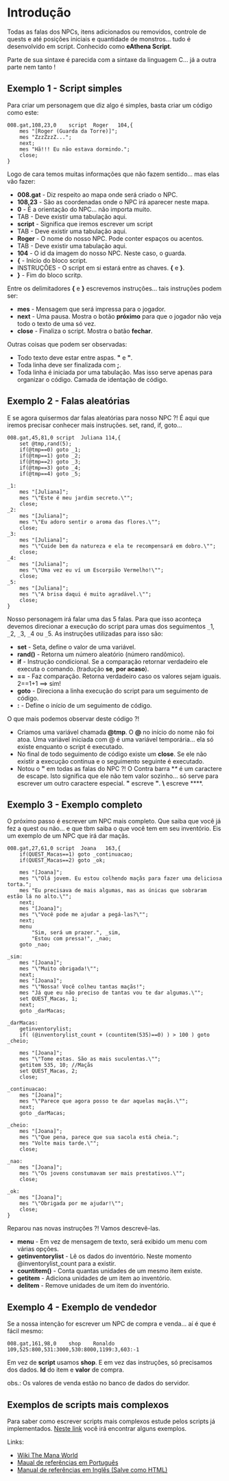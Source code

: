 # Introdução #

Todas as falas dos NPCs, itens adicionados ou removidos, controle de quests e até posições iniciais e quantidade de monstros... tudo é desenvolvido em script. Conhecido como **eAthena Script**.

Parte de sua sintaxe é parecida com a sintaxe da linguagem C... já a outra parte nem tanto !

## Exemplo 1 - Script simples ##

Para criar um personagem que diz algo é simples, basta criar um código como este:

```
008.gat,108,23,0	script	Roger	104,{
	mes "[Roger (Guarda da Torre)]";
	mes "ZzzZzzZ...";
	next;
	mes "Hã!!! Eu não estava dormindo.";
	close;
}
```

Logo de cara temos muitas informações que não fazem sentido... mas elas vão fazer:

  * **008.gat** - Diz respeito ao mapa onde será criado o NPC.
  * **108,23** - São as coordenadas onde o NPC irá aparecer neste mapa.
  * **0** - É a orientação do NPC... não importa muito.
  * TAB - Deve existir uma tabulação aqui.
  * **script** - Significa que iremos escrever um script
  * TAB - Deve existir uma tabulação aqui.
  * **Roger** - O nome do nosso NPC. Pode conter espaços ou acentos.
  * TAB - Deve existir uma tabulação aqui.
  * **104** - O id da imagem do nosso NPC. Neste caso, o guarda.
  * **{** - Início do bloco script.
  * INSTRUÇÕES - O script em si estará entre as chaves. **{** e **}**.
  * **}** - Fim do bloco scritp.

Entre os delimitadores **{** e **}** escrevemos instruções... tais instruções podem ser:

  * **mes** - Mensagem que será impressa para o jogador.
  * **next** - Uma pausa. Mostra o botão **próximo** para que o jogador não veja todo o texto de uma só vez.
  * **close** - Finaliza o script. Mostra o batão **fechar**.

Outras coisas que podem ser observadas:
  * Todo texto deve estar entre aspas. **"** e **"**.
  * Toda linha deve ser finalizada com **;**.
  * Toda linha é iniciada por uma tabulação. Mas isso serve apenas para organizar o código. Camada de identação de código.

## Exemplo 2 - Falas aleatórias ##

E se agora quisermos dar falas aleatórias para nosso NPC ?! É aqui que iremos precisar conhecer mais instruções. set, rand, if, goto...

```
008.gat,45,81,0	script	Juliana	114,{
	set @tmp,rand(5);
	if(@tmp==0) goto _1;
	if(@tmp==1) goto _2;
	if(@tmp==2) goto _3;
	if(@tmp==3) goto _4;
	if(@tmp==4) goto _5;

_1:
	mes "[Juliana]";
	mes "\"Este é meu jardim secreto.\"";
	close;
_2:
	mes "[Juliana]";
	mes "\"Eu adoro sentir o aroma das flores.\"";
	close;
_3:
	mes "[Juliana]";
	mes "\"Cuide bem da natureza e ela te recompensará em dobro.\"";
	close;
_4:
	mes "[Juliana]";
	mes "\"Uma vez eu ví um Escorpião Vermelho!\"";
	close;
_5:
	mes "[Juliana]";
	mes "\"A brisa daqui é muito agradável.\"";
	close;
}
```

Nosso personagem irá falar uma das 5 falas. Para que isso aconteça devemos direcionar a execução do script para umas dos seguimentos `_`1, `_`2, `_`3, `_`4 ou `_`5. As instruções utilizadas para isso são:

  * **set** - Seta, define o valor de uma variável.
  * **rand()** - Retorna um número aleatório (número randômico).
  * **if** - Instrução condicional. Se a comparação retornar verdadeiro ele executa o comando. (tradução **se**, **por acaso**).
  * **==** - Faz comparação. Retorna verdadeiro caso os valores sejam iguais. 2==1+1 ==> sim!
  * **goto** - Direciona a linha execução do script para um seguimento de código.
  * **:** - Define o início de um seguimento de código.

O que mais podemos observar deste código ?!

  * Criamos uma variável chamada **@tmp**. O **@** no início do nome não foi atoa. Uma variável iniciada com @ é uma variável temporária... ela só existe enquanto o script é executado.
  * No final de todo seguimento de código existe um **close**. Se ele não existir a execução continua e o seguimento seguinte é executado.
  * Notou o **\"** em todas as falas do NPC ?! O Contra barra **\** é um caractere de escape. Isto significa que ele não tem valor sozinho... só serve para escrever um outro caractere especial. **\"** escreve **"**. **\\** escreve **\**.

## Exemplo 3 - Exemplo completo ##

O próximo passo é escrever um NPC mais completo. Que saiba que você já fez a quest ou não... e que tbm saiba o que você tem em seu inventório. Eis um exemplo de um NPC que irá dar maçãs.

```
008.gat,27,61,0	script	Joana	163,{
	if(QUEST_Macas==1) goto _continuacao;
	if(QUEST_Macas==2) goto _ok;

	mes "[Joana]";
	mes "\"Olá jovem. Eu estou colhendo maçãs para fazer uma deliciosa torta.";
	mes "Eu precisava de mais algumas, mas as únicas que sobraram estão lá no alto.\"";
	next;
	mes "[Joana]";
	mes "\"Você pode me ajudar a pegá-las?\"";
	next;
	menu
		"Sim, será um prazer.", _sim,
		"Estou com pressa!", _nao;
	goto _nao;

_sim:
	mes "[Joana]";
	mes "\"Muito obrigada!\"";
	next;
	mes "[Joana]";
	mes "\"Nossa! Você colheu tantas maçãs!";
	mes "Já que eu não preciso de tantas vou te dar algumas.\"";
	set QUEST_Macas, 1;
	next;
	goto _darMacas;

_darMacas:
	getinventorylist;
	if( (@inventorylist_count + (countitem(535)==0) ) > 100 ) goto _cheio;

	mes "[Joana]";
	mes "\"Tome estas. São as mais suculentas.\"";
	getitem 535, 10; //Maçãs
	set QUEST_Macas, 2;
	close;

_continuacao:
	mes "[Joana]";
	mes "\"Parece que agora posso te dar aquelas maçãs.\"";
	next;
	goto _darMacas;

_cheio:
	mes "[Joana]";
	mes "\"Que pena, parece que sua sacola está cheia.";
	mes "Volte mais tarde.\"";
	close;

_nao:
	mes "[Joana]";
	mes "\"Os jovens constumavam ser mais prestativos.\"";
	close;

_ok:
	mes "[Joana]";
	mes "\"Obrigada por me ajudar!\"";
	close;
}
```

Reparou nas novas instruções ?! Vamos descrevê-las.
  * **menu** - Em vez de mensagem de texto, será exibido um menu com várias opções.
  * **getinventorylist** - Lê os dados do inventório. Neste momento @inventorylist\_count para a existir.
  * **countitem()** - Conta quantas unidades de um mesmo item existe.
  * **getitem** - Adiciona unidades de um item ao inventório.
  * **delitem** - Remove unidades de um item do inventório.

## Exemplo 4 - Exemplo de vendedor ##

Se a nossa intenção for escrever um NPC de compra e venda... aí é que é fácil mesmo:

```
008.gat,161,98,0	shop	Ronaldo	109,525:800,531:3000,530:8000,1199:3,603:-1
```

Em vez de **script** usamos **shop**. E em vez das instruções, só precisamos dos dados. **Id** do item e **valor** de compra.

obs.: Os valores de venda estão no banco de dados do servidor.

## Exemplos de scripts mais complexos ##

Para saber como escrever scripts mais complexos estude pelos scripts já implementados. [Neste link](http://themanaworld-br.googlecode.com/svn/eathena-data/npc) você irá encontrar alguns exemplos.

Links:

  * [Wiki The Mana World](http://wiki.themanaworld.org/index.php/EAthena_Scripting_Standards)
  * [Maual de referências em Português](http://themanaworld-br.googlecode.com/svn/wiki/arquivos/eAthena_Script.txt)
  * [Manual de referências em Inglês (Salve como HTML)](http://themanaworld-br.googlecode.com/svn/wiki/arquivos/eAthena_Script.html)